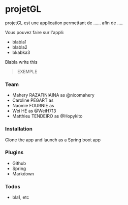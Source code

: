 # projetGL


projetGL est une application permettant de ...... afin de ..... 


Vous pouvez faire sur l'appli:
  - blabla1
  - blabla2
  - bkabka3

Blabla write this  

> EXEMPLE


### Team
  - Mahery RAZAFINIAINA as @nicomahery
  - Caroline PEGART as 
  - Naomie FOURNIE as 
  - Wei HE as @WeiH713
  - Matthieu TENDEIRO as @Hopykito

### Installation

Clone the app and launch as a Spring boot app

### Plugins

* Github
* Spring
* Markdown


### Todos

 - bla1, etc
